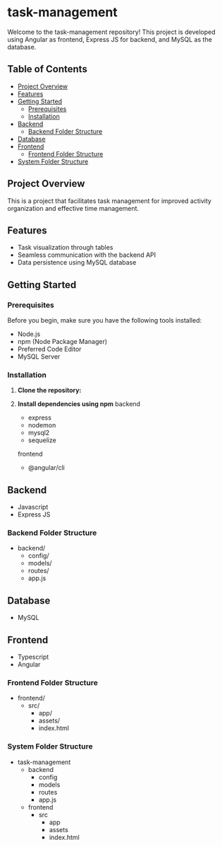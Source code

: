 # task-management

Welcome to the task-management repository! This project is developed using Angular as frontend, Express JS for backend, and MySQL as the database.

## Table of Contents

- [Project Overview](#project-overview)
- [Features](#features)
- [Getting Started](#getting-started)
  - [Prerequisites](#prerequisites)
  - [Installation](#installation)
- [Backend](#backend)
  - [Backend Folder Structure](#backend-folder-structure)
- [Database](#database)
- [Frontend](#frontend)
  - [Frontend Folder Structure](#frontend-folder-structure)
- [System Folder Structure](#system-folder-structure)

## Project Overview

This is a project that facilitates task management for improved activity organization and effective time management.

## Features
- Task visualization through tables
- Seamless communication with the backend API
- Data persistence using MySQL database

## Getting Started

### Prerequisites

Before you begin, make sure you have the following tools installed:

- Node.js
- npm (Node Package Manager)
- Preferred Code Editor
- MySQL Server

### Installation

1. **Clone the repository:**
2. **Install dependencies using npm**
   backend
   - express
   - nodemon
   - mysql2
   - sequelize

   frontend
   - @angular/cli

## Backend
  - Javascript
  - Express JS

### Backend Folder Structure
- backend/
    - config/
    - models/
    - routes/
    - app.js

## Database
  - MySQL

## Frontend
  - Typescript
  - Angular

### Frontend Folder Structure
- frontend/
   - src/
     - app/
     - assets/
     - index.html

### System Folder Structure
- task-management
  - backend
    - config
    - models
    - routes
    - app.js
  - frontend
    - src
      - app
      - assets
      - index.html


